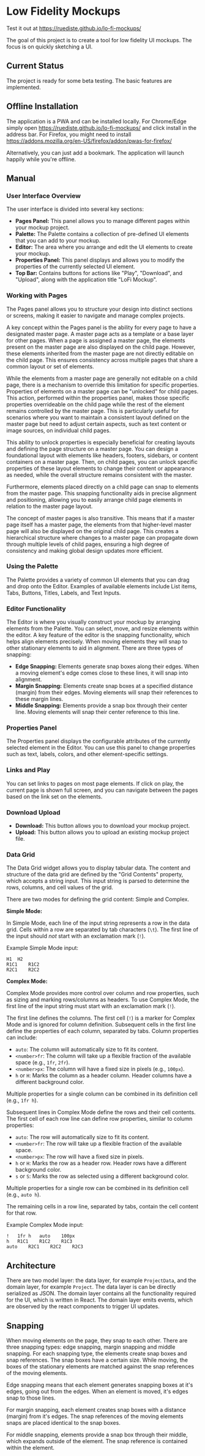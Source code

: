 # Low Fidelity Mockups

Test it out at https://ruediste.github.io/lo-fi-mockups/

The goal of this project is to create a tool for low fidelity UI mockups. The focus is on quickly sketching a UI.

## Current Status

The project is ready for some beta testing. The basic features are implemented.

## Offline Installation

The application is a PWA and can be installed locally. For Chrome/Edge simply open https://ruediste.github.io/lo-fi-mockups/ and click install in the address bar. For Firefox, you might need to install https://addons.mozilla.org/en-US/firefox/addon/pwas-for-firefox/

Alternatively, you can just add a bookmark. The application will launch happily while you're offline.

## Manual

### User Interface Overview

The user interface is divided into several key sections:

- **Pages Panel:** This panel allows you to manage different pages within your mockup project.
- **Palette:** The Palette contains a collection of pre-defined UI elements that you can add to your mockup.
- **Editor:** The area where you arrange and edit the UI elements to create your mockup.
- **Properties Panel:** This panel displays and allows you to modify the properties of the currently selected UI element.
- **Top Bar:** Contains buttons for actions like "Play", "Download", and "Upload", along with the application title "LoFi Mockup".

### Working with Pages

The Pages panel allows you to structure your design into distinct sections or screens, making it easier to navigate and manage complex projects.

A key concept within the Pages panel is the ability for every page to have a designated master page. A master page acts as a template or a base layer for other pages. When a page is assigned a master page, the elements present on the master page are also displayed on the child page. However, these elements inherited from the master page are not directly editable on the child page. This ensures consistency across multiple pages that share a common layout or set of elements.

While the elements from a master page are generally not editable on a child page, there is a mechanism to override this limitation for specific properties. Properties of elements on a master page can be "unlocked" for child pages. This action, performed within the properties panel, makes those specific properties overrideable on the child page while the rest of the element remains controlled by the master page. This is particularly useful for scenarios where you want to maintain a consistent layout defined on the master page but need to adjust certain aspects, such as text content or image sources, on individual child pages.

This ability to unlock properties is especially beneficial for creating layouts and defining the page structure on a master page. You can design a foundational layout with elements like headers, footers, sidebars, or content containers on a master page. Then, on child pages, you can unlock specific properties of these layout elements to change their content or appearance as needed, while the overall structure remains consistent with the master.

Furthermore, elements placed directly on a child page can snap to elements from the master page. This snapping functionality aids in precise alignment and positioning, allowing you to easily arrange child page elements in relation to the master page layout.

The concept of master pages is also transitive. This means that if a master page itself has a master page, the elements from that higher-level master page will also be displayed on the original child page. This creates a hierarchical structure where changes to a master page can propagate down through multiple levels of child pages, ensuring a high degree of consistency and making global design updates more efficient.

### Using the Palette

The Palette provides a variety of common UI elements that you can drag and drop onto the Editor. Examples of available elements include List items, Tabs, Buttons, Titles, Labels, and Text Inputs.

### Editor Functionality

The Editor is where you visually construct your mockup by arranging elements from the Palette. You can select, move, and resize elements within the editor. A key feature of the editor is the snapping functionality, which helps align elements precisely. When moving elements they will snap to other stationary elements to aid in alignment. There are three types of snapping:

- **Edge Snapping:** Elements generate snap boxes along their edges. When a moving element's edge comes close to these lines, it will snap into alignment.
- **Margin Snapping:** Elements create snap boxes at a specified distance (margin) from their edges. Moving elements will snap their references to these margin lines.
- **Middle Snapping:** Elements provide a snap box through their center line. Moving elements will snap their center reference to this line.

### Properties Panel

The Properties panel displays the configurable attributes of the currently selected element in the Editor. You can use this panel to change properties such as text, labels, colors, and other element-specific settings.

### Links and Play

You can set links to pages on most page elements. If click on play, the current page is shown full screen, and you can navigate between the pages based on the link set on the elements.

### Download Upload

- **Download:** This button allows you to download your mockup project.
- **Upload:** This button allows you to upload an existing mockup project file.

### Data Grid

The Data Grid widget allows you to display tabular data. The content and structure of the data grid are defined by the "Grid Contents" property, which accepts a string input. This input string is parsed to determine the rows, columns, and cell values of the grid.

There are two modes for defining the grid content: Simple and Complex.

**Simple Mode:**

In Simple Mode, each line of the input string represents a row in the data grid. Cells within a row are separated by tab characters (`\t`). The first line of the input should _not_ start with an exclamation mark (`!`).

Example Simple Mode input:

```
H1	H2
R1C1	R1C2
R2C1	R2C2
```

**Complex Mode:**

Complex Mode provides more control over column and row properties, such as sizing and marking rows/columns as headers. To use Complex Mode, the first line of the input string must start with an exclamation mark (`!`).

The first line defines the columns. The first cell (`!`) is a marker for Complex Mode and is ignored for column definition. Subsequent cells in the first line define the properties of each column, separated by tabs. Column properties can include:

- `auto`: The column will automatically size to fit its content.
- `<number>fr`: The column will take up a flexible fraction of the available space (e.g., `1fr`, `2fr`).
- `<number>px`: The column will have a fixed size in pixels (e.g., `100px`).
- `h` or `H`: Marks the column as a header column. Header columns have a different background color.

Multiple properties for a single column can be combined in its definition cell (e.g., `1fr h`).

Subsequent lines in Complex Mode define the rows and their cell contents. The first cell of each row line can define row properties, similar to column properties:

- `auto`: The row will automatically size to fit its content.
- `<number>fr`: The row will take up a flexible fraction of the available space.
- `<number>px`: The row will have a fixed size in pixels.
- `h` or `H`: Marks the row as a header row. Header rows have a different background color.
- `s` or `S`: Marks the row as selected using a different background color.

Multiple properties for a single row can be combined in its definition cell (e.g., `auto h`).

The remaining cells in a row line, separated by tabs, contain the cell content for that row.

Example Complex Mode input:

```
!	1fr h	auto	100px
h	R1C1	R1C2	R1C3
auto	R2C1	R2C2	R2C3
```

## Architecture

There are two model layer: the data layer, for example `ProjectData`, and the domain layer, for example `Project`. The data layer is can be directly serialized as JSON. The domain layer contains all the functionality required for the UI, which is written in React. The domain layer emits events, which are observed by the react components to trigger UI updates.

## Snapping

When moving elements on the page, they snap to each other. There are three snapping types: edge snapping, margin snapping and middle snapping. For each snapping type, the elements create snap boxes and snap references. The snap boxes have a certain size. While moving, the boxes of the stationary elements are matched against the snap references of the moving elements.

Edge snapping means that each element generates snapping boxes at it's edges, going out from the edges. When an element is moved, it's edges snap to those lines.

For margin snapping, each element creates snap boxes with a distance (margin) from it's edges. The snap references of the moving elements snaps are placed identical to the snap boxes.

For middle snapping, elements provide a snap box through their middle, which expands outside of the element. The snap reference is contained within the element.
